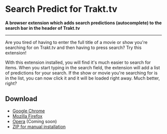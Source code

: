 # Search Predict for Trakt.tv
**A browser extension which adds search predictions (autocomplete) to the search bar in the header of Trakt.tv**

---

Are you tired of having to enter the full title of a movie or show you're searching for on Trakt.tv and then having to press search? Try this extension!

With this extension installed, you will find it's much easier to search for items. When you start typing in the search field, the extension will add a list of predictions for your search. If the show or movie you're searching for is in the list, you can now click it and it will be loaded right away. Much better, right?

## Download
- [Google Chrome](https://chrome.google.com/webstore/detail/search-predict-for-traktt/aelihdggbimbhmgnjghphaliainkknid)
- [Mozilla Firefox](https://addons.mozilla.org/addon/search-predict-for-trakt-tv/)
- [Opera](https://addons.opera.com/extensions/details/search-predict-for-trakttv/) (Coming soon)
- [ZIP for manual installation](https://github.com/FreekBes/trakt_search_predict/archive/master.zip)
